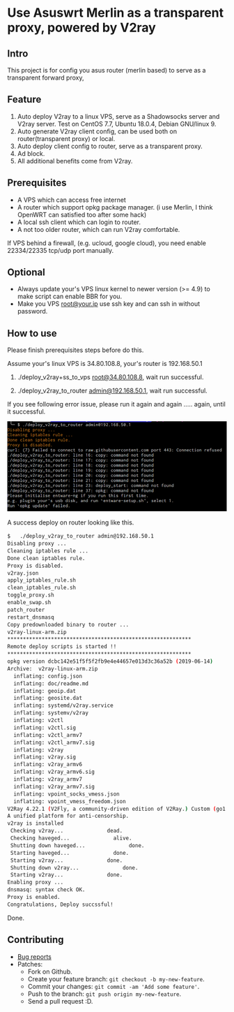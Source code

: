 # Use Asuswrt Merlin as a transparent proxy, powered by V2ray

## Intro

This project is for config you asus router (merlin based) to serve as a transparent forward proxy,

## Feature
1. Auto deploy V2ray to a linux VPS, serve as a Shadowsocks server and V2ray server.
   Test on CentOS 7.7, Ubuntu 18.0.4, Debian GNU/linux 9.
2. Auto generate V2ray client config, can be used both on router(transparent proxy) or local.
2. Auto deploy client config to router, serve as a transparent proxy.
3. Ad block.
4. All additional benefits come from V2ray.

## Prerequisites

- A VPS which can access free internet
- A router which support opkg package manager. (i use Merlin, I think OpenWRT can satisfied too after some hack)
- A local ssh client which can login to router.
- A not too older router, which can run V2ray comfortable.

If VPS behind a firewall, (e.g. ucloud, google cloud), you need enable 22334/22335 tcp/udp port manually.

## Optional

- Always update your's VPS linux kernel to newer version (>= 4.9) to make script can enable BBR for you.
- Make you VPS root@your.ip use ssh key and can ssh in without password.

## How to use

Please finish prerequisites steps before do this.

Assume your's linux VPS is 34.80.108.8, your's router is 192.168.50.1

1) ./deploy_v2ray+ss_to_vps root@34.80.108.8, wait run successful.

2) ./deploy_v2ray_to_router admin@192.168.50.1, wait run successful.

If you see following error issue, please run it again and again ..... again, until it successful.

![error_msg](/image.png)

A success deploy on router looking like this.

```sh
$   ./deploy_v2ray_to_router admin@192.168.50.1
Disabling proxy ...
Cleaning iptables rule ...
Done clean iptables rule.
Proxy is disabled.
v2ray.json                                                                                                                                                  100% 7461   445.2KB/s   00:00
apply_iptables_rule.sh                                                                                                                                      100% 1940   199.6KB/s   00:00
clean_iptables_rule.sh                                                                                                                                      100% 1072   187.4KB/s   00:00
toggle_proxy.sh                                                                                                                                             100% 1583   234.8KB/s   00:00
enable_swap.sh                                                                                                                                              100%  482    59.9KB/s   00:00
patch_router                                                                                                                                                100%  214    40.9KB/s   00:00
restart_dnsmasq                                                                                                                                             100%   84    16.8KB/s   00:00
Copy predownloaded binary to router ...
v2ray-linux-arm.zip                                                                                                                                         100%   25MB   5.6MB/s   00:04
***********************************************************
Remote deploy scripts is started !!
***********************************************************
opkg version dcbc142e51f5f5f2fb9e4e44657e013d3c36a52b (2019-06-14)
Archive:  v2ray-linux-arm.zip
  inflating: config.json
  inflating: doc/readme.md
  inflating: geoip.dat
  inflating: geosite.dat
  inflating: systemd/v2ray.service
  inflating: systemv/v2ray
  inflating: v2ctl
  inflating: v2ctl.sig
  inflating: v2ctl_armv7
  inflating: v2ctl_armv7.sig
  inflating: v2ray
  inflating: v2ray.sig
  inflating: v2ray_armv6
  inflating: v2ray_armv6.sig
  inflating: v2ray_armv7
  inflating: v2ray_armv7.sig
  inflating: vpoint_socks_vmess.json
  inflating: vpoint_vmess_freedom.json
V2Ray 4.22.1 (V2Fly, a community-driven edition of V2Ray.) Custom (go1.13 linux/arm)
A unified platform for anti-censorship.
v2ray is installed
 Checking v2ray...              dead.
 Checking haveged...              alive.
 Shutting down haveged...              done.
 Starting haveged...              done.
 Starting v2ray...              done.
 Shutting down v2ray...              done.
 Starting v2ray...              done.
Enabling proxy ...
dnsmasq: syntax check OK.
Proxy is enabled.
Congratulations, Deploy succssful!
```

Done.

## Contributing

  * [Bug reports](https://github.com/zw963/asuswrt-merlin-v2ray/issues)
  * Patches:
    * Fork on Github.
    * Create your feature branch: `git checkout -b my-new-feature`.
    * Commit your changes: `git commit -am 'Add some feature'`.
    * Push to the branch: `git push origin my-new-feature`.
    * Send a pull request :D.
